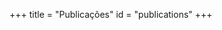 +++
title = "Publicações"
id = "publications"
+++

<!--
id = "publications" aponta para o arquivo ./themes/hugo-universal-theme/layouts/partials/publications.html.
Os arquivos YAML devem estar no diretório ./data/publicacoes.
-->

